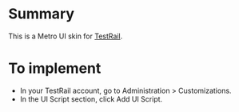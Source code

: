 Summary
=======

This is a Metro UI skin for <a href="http://www.gurock.com/testrail/">TestRail</a>.

To implement
============

* In your TestRail account, go to Administration > Customizations.
* In the UI Script section, click Add UI Script.
